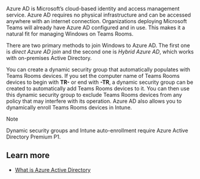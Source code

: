 Azure AD is Microsoft’s cloud-based identity and access management service. Azure AD requires no physical infrastructure and can be accessed anywhere with an internet connection. Organizations deploying Microsoft Teams will already have Azure AD configured and in use. This makes it a natural fit for managing Windows on Teams Rooms.
 
There are two primary methods to join Windows to Azure AD. The first one is *direct Azure AD join* and the second one is *Hybrid Azure AD*, which works with on-premises Active Directory.

You can create a dynamic security group that automatically populates with Teams Rooms devices. If you set the computer name of Teams Rooms devices to begin with **TR-** or end with **-TR**, a dynamic security group can be created to automatically add Teams Rooms devices to it. You can then use this dynamic security group to exclude Teams Rooms devices from any policy that may interfere with its operation. Azure AD also allows you to dynamically enroll Teams Rooms devices in Intune.
  
> [!NOTE]
> Dynamic security groups and Intune auto-enrollment require Azure Active Directory Premium P1.
>

## Learn more

- [What is Azure Active Directory](/azure/active-directory/fundamentals/active-directory-whatis?azure-portal=true)
